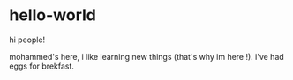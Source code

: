# hello-world

hi people!

mohammed's here, i like learning new things (that's why im here !).
i've had eggs for brekfast.
